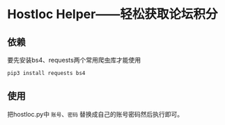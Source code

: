 # Hostloc Helper——轻松获取论坛积分

## 依赖
要先安装bs4、requests两个常用爬虫库才能使用
```
pip3 install requests bs4
```

## 使用
把hostloc.py中 `账号`、`密码` 替换成自己的账号密码然后执行即可。

